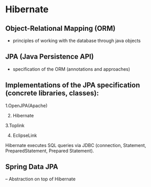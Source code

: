 # Hibernate

## Object-Relational Mapping (ORM)
- principles of working with the database through java objects
## JPA (Java Persistence API) 
- specification of the ORM (annotations and approaches)
## Implementations of the JPA specification (concrete libraries, classes):
1.OpenJPA(Apache)

2. Hibernate

3.Toplink

4. EclipseLink

Hibernate executes SQL queries via JDBC (connection, Statement, PreparedStatement, Prepared Statement).

## Spring Data JPA 
– Abstraction on top of Hibernate
